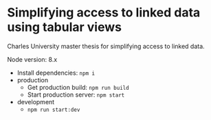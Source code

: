 # Simplifying access to linked data using tabular views
Charles University master thesis for simplifying access to linked data.

Node version: 8.x
* Install dependencies: `npm i`
* production
  * Get production build: `npm run build`
  * Start production server: `npm start`
* development
  * `npm run start:dev`
